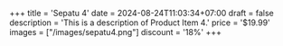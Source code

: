 +++
title = 'Sepatu 4'
date = 2024-08-24T11:03:34+07:00
draft = false
description = 'This is a description of Product Item 4.'
price = '$19.99'
images = ["/images/sepatu4.png"]
discount = '18%'
+++
